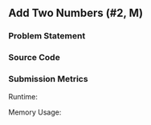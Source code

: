## Add Two Numbers (#2, M)
### **Problem Statement**

### **Source Code**

### **Submission Metrics**
Runtime: 

Memory Usage: 
